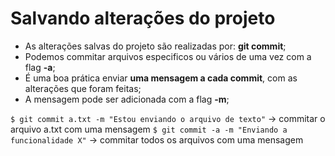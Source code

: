 # Salvando alterações do projeto

- As alterações salvas do projeto são realizadas por: **git commit**;
- Podemos commitar arquivos especificos ou vários de uma vez com a flag **-a**;
- É uma boa prática enviar **uma mensagem a cada commit**, com as alterações que foram feitas;
- A mensagem pode ser adicionada com a flag **-m**; 

```$ git commit a.txt -m "Estou enviando o arquivo de texto"``` -> commitar o arquivo a.txt com uma mensagem
```$ git commit -a -m "Enviando a funcionalidade X"``` -> commitar todos os arquivos com uma mensagem